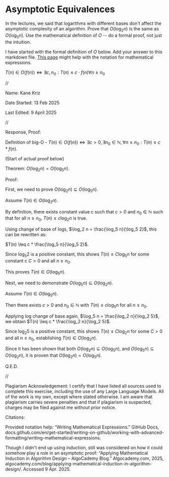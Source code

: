 # Asymptotic Equivalences

In the lectures, we said that logarithms with different bases don't affect the
asymptotic complexity of an algorithm. Prove that $O(\log_{2} n)$ is the same as
$O(\log_{5} n)$. Use the mathematical definition of $O$ -- do a formal proof,
not just the intuition.

I have started with the formal definition of $O$ below. Add your answer to this
markdown file. [This
page](https://docs.github.com/en/get-started/writing-on-github/working-with-advanced-formatting/writing-mathematical-expressions)
might help with the notation for mathematical expressions.

$T(n) \in O(f(n)) \iff \exists c, n_0: T(n) \leq c \cdot f(n) \forall n \geq n_0$


//


Name: Kane Kriz

Date Started: 13 Feb 2025

Last Edited: 9 April 2025


//


Response, Proof:


Definition of big-O - $T(n) \in O(f(n)) \iff \exists c > 0, \exists n_0 \in \mathbb{N}, \forall n \geq n_0 : T(n) \leq c * f(n)$.




(Start of actual proof below)



Theorem: $O(\log_2 n) = O(\log_5 n)$.


Proof:


First, we need to prove $O(\log_2 n) \subseteq O(\log_5 n)$. 

Assume $T(n) \in O(\log_2 n)$. 

By definition, there exists constant value c such that $c > 0$ and $n_0 \in \mathbb{N}$ such that for all $n \geq n_0$, $T(n) \leq c \log_2 n$ is true.

Using change of base of logs, $\log_2 n = \frac{\log_5 n}{\log_5 2}$, this can be rewritten as:

$T(n) \leq c * \frac{\log_5 n}{\log_5 2}$. 

Since $\log_5 2$ is a positive constant, this shows $T(n) \leq C \log_5 n$ for some constant c $C > 0$ and all $n \geq n_0$.

This proves $T(n) \in O(\log_5 n)$.

Next, we need to demonstrate $O(\log_5 n) \subseteq O(\log_2 n)$. 

Assume $T(n) \in O(\log_5 n)$. 

Then there exists $c > 0$ and $n_0 \in \mathbb{N}$ with $T(n) \leq c \log_5 n$ for all $n \geq n_0$.

Applying log change of base again, $\log_5 n = \frac{\log_2 n}{\log_2 5}$, we obtain $T(n) \leq c * \frac{\log_2 n}{\log_2 5}$. 

Since $\log_2 5$ is a positive constant, this shows $T(n) \leq C \log_2 n$ for some $C > 0$ and all $n \geq n_0$, establishing $T(n) \in O(\log_2 n)$.

Since it has been shown that both $O(\log_2 n) \subseteq O(\log_5 n)$, and $O(\log_5 n) \subseteq O(\log_2 n)$, it is proven that $O(\log_2 n) = O(\log_5 n)$.


Q.E.D.


//


Plagiarism Acknowledgement: I certify that I have listed all sources used to complete this exercise, including the use of any Large Language Models. All of the work is my own, except where stated otherwise. I am aware that plagiarism carries severe penalties and that if plagiarism is suspected, charges may be filed against me without prior notice.


Citations:

Provided notation help:
“Writing Mathematical Expressions.” GitHub Docs, docs.github.com/en/get-started/writing-on-github/working-with-advanced-formatting/writing-mathematical-expressions.

Though I didn't end up using induction, still was considered on how it could somehow play a role in an asymptotic proof: 
“Applying Mathematical Induction in Algorithm Design – AlgoCademy Blog.” Algocademy.com, 2025, algocademy.com/blog/applying-mathematical-induction-in-algorithm-design/. Accessed 9 Apr. 2025.

